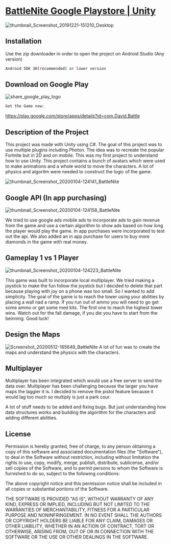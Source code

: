 # [BattleNite Google Playstore | Unity](https://play.google.com/store/apps/details?id=com.David.Battle)
![thumbnail_Screenshot_20191221-151210_Desktop](https://user-images.githubusercontent.com/114316608/192660236-d11bfd85-add0-444c-aed0-3f66c9348a4b.jpg)

## Installation

Use the zip downloader in order to open the project on Android Studio (Any version)
```bash
Android SDK 30(recommended) or lower version
```

## Download on Google Play
![share_google_play_logo](https://user-images.githubusercontent.com/114316608/193375985-213c7593-959d-493c-a242-4799eb48ccc1.png )
```bash
Get the Game now:
```
https://play.google.com/store/apps/details?id=com.David.Battle


## Description of the Project

This project was made with Unity using C#. The goal of this project was to use multiple plugins including Photon. The idea was to recreate the popular Fortnite but in 2D and on mobile. This was my first project to understand how to use Unity. This project contains a bunch of avatars which were used to make animations and a whole world to move the characters. A lot of physics and algoritm were needed to construct the logic of the game. 

![thumbnail_Screenshot_20200104-124141_BattleNite](https://user-images.githubusercontent.com/114316608/193376049-05f58d17-b2b8-482b-aba0-3f9302b9897a.jpg)

## Google API (In app purchasing)

![thumbnail_Screenshot_20200104-124158_BattleNite](https://user-images.githubusercontent.com/114316608/193376320-397ed551-73ac-46c2-8d11-3ac9d12ba88b.jpg)

We tried to use google ads mobile  ads to incorporate ads to gain revenue from the game and use a certain algorithm to show ads based on how long the player would play the game. In app purchases were incorporated to test out the api. We also added an in app purchase for users to buy more diamonds in the game with real money. 

## Gameplay 1 vs 1 Player

![thumbnail_Screenshot_20200104-124223_BattleNite](https://user-images.githubusercontent.com/114316608/193376400-48f3eacc-6b86-4002-af1f-9b935efedb88.jpg)

This game was built to incorporate local multiplayer. We tried making a joystick to make the fun follow the joystick but I decided to delete that part because playing with joy on a phone was too small. So I wanted to add simplicity. The goal of the game is to reach the tower using your abilities by placing a wall nad a ramp. If you run out of ammo you will need to go get some ammo or get some med kits. The first one to reach the highest tower wins. Watch out for the fall damage, if you die you have to start from the beinning. Good luck!

## Design the Maps
![Screenshot_20200512-165649_BattleNite](https://user-images.githubusercontent.com/114316608/193376568-7b81ca52-dec8-4152-bc72-4d1372020736.jpg)
A lot of fun was to create the maps and understand the physics with the characters.

## Multiplayer

Multiplayer has been integrated which would use a free server to send the data over. Multiplayer has been challenging because the larger you have maps the laggier it is. I decided to remove the pistol feature because it would lag too much so multiply is just a park cour.

A lot of stuff needs to be added and fixing bugs. But just understanding how data structures works and building the algorithm for the characters and adding different abilities.

## License

Permission is hereby granted, free of charge, to any person obtaining a copy of this software and associated documentation files (the "Software"), to deal in the Software without restriction, including without limitation the rights to use, copy, modify, merge, publish, distribute, sublicense, and/or sell copies of the Software, and to permit persons to whom the Software is furnished to do so, subject to the following conditions:

The above copyright notice and this permission notice shall be included in all copies or substantial portions of the Software.

THE SOFTWARE IS PROVIDED "AS IS", WITHOUT WARRANTY OF ANY KIND, EXPRESS OR IMPLIED, INCLUDING BUT NOT LIMITED TO THE WARRANTIES OF MERCHANTABILITY, FITNESS FOR A PARTICULAR PURPOSE AND NONINFRINGEMENT. IN NO EVENT SHALL THE AUTHORS OR COPYRIGHT HOLDERS BE LIABLE FOR ANY CLAIM, DAMAGES OR OTHER LIABILITY, WHETHER IN AN ACTION OF CONTRACT, TORT OR OTHERWISE, ARISING FROM, OUT OF OR IN CONNECTION WITH THE SOFTWARE OR THE USE OR OTHER DEALINGS IN THE SOFTWARE.






